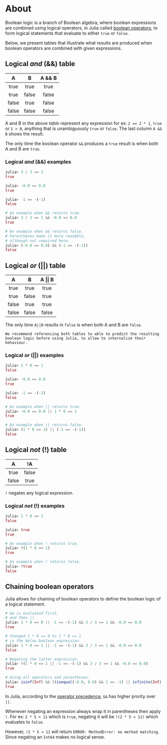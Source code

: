 # About

Boolean logic is a branch of Boolean algebra, where boolean expressions are combined using logical operators, in Julia called [boolean operators](https://docs.julialang.org/en/v1/manual/mathematical-operations/#Boolean-Operators), to form logical statements that evaluate to either `true` or `false`.

Below, we present tables that illustrate what results are produced when boolean operators are combined with given expressions.

## Logical _and_ (&&) table

|   A   |   B   | A && B |
| :---: | :---: | :----: |
| true  | true  |  true  |
| true  | false | false  |
| false | true  | false  |
| false | false | false  |

A and B in the above _table_ represent any expression for ex: `2 == 2 * 1`, `true` or `1 > 0`, anything that is unambiguously `true` or `false`. The last column `A && B` shows the result.

The only time the boolean operator `&&` produces a `true` result is when both A and B are `true`.

### Logical _and_ (&&) examples

```julia
julia> 3 / 3 == 1
true

julia> -0.0 == 0.0
true

julia> -1 == -(-1)
false

# An example when && returns true.
julia> 3 / 3 == 1 && -0.0 == 0.0
true

# An example when && returns false.
# Parentheses make it more readable,
# although not required here.
julia> (-0.0 == 0.0) && (-1 == -(-1))
false
```

## Logical _or_ (||) table

|   A   |   B   | A \|\| B |
| :---: | :---: | :------: |
| true  | true  |   true   |
| true  | false |   true   |
| false | true  |   true   |
| false | false |  false   |

The only time `A||B` results in `false` is when both A and B are `false`.

~~~~exercism/note
We recommend referencing both tables to able to predict the resulting boolean logic before using Julia, to allow to internalize their behaviour.
~~~~

### Logical _or_ (||) examples

```julia
julia> 1 * 0 == 1
false

julia> -0.0 == 0.0
true

julia> -1 == -(-1)
false

# An example when || returns true.
julia> -0.0 == 0.0 || 1 * 0 == 1
true

# An example when || returns false.
julia> (1 * 0 == 1) || (-1 == -(-1))
false
```

## Logical _not_ (!) table

|   A   |  !A   |
| :---: | :---: |
| true  | false |
| false | true  |

`!` negates any logical expression.

### Logical _not_ (!) examples

```julia
julia> 1 * 0 == 1
false

julia> true
true

# An example when ! returns true.
julia> !(1 * 0 == 1)
true

# An example when ! returns false.
julia> !true
false
```

## Chaining boolean operators

Julia allows for chaining of boolean operators to define the boolean logic of a logical statement.

```julia
# && is evaluated first,
# and then ||
julia> 1 * 0 == 0 || -1 == -(-1) && 3 / 3 == 1 && -0.0 == 0.0
true

# Changed 1 * 0 == 0 to 1 * 0 == 1
# in the below boolean expression.
julia> 1 * 0 == 1 || -1 == -(-1) && 3 / 3 == 1 && -0.0 == 0.0
false

# Negating the latter expression.
julia> !(1 * 0 == 1 || -1 == -(-1) && 3 / 3 == 1 && -0.0 == 0.0)
true

# Using all operators and parentheses.
julia> isinf(Inf) && !(isequal(-0.0, 0.0) && 1 == -1) || isfinite(Inf)
true
```

In Julia, according to the [operator precedence](https://docs.julialang.org/en/v1/manual/mathematical-operations/#Operator-Precedence-and-Associativity), `&&` has higher prority over `||`.

Whenever negating an expression always wrap it in parentheses then apply `!`. For ex: `2 * 5 < 11` which is `true`, negating it will be `!(2 * 5 < 11)` which evaluates to `false`.

However, `!2 * 5 < 11` will return `ERROR: MethodError: no method matching`. Since negating an `Int64` makes no logical sense.
